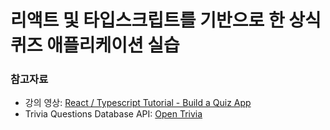 # 리액트 및 타입스크립트를 기반으로 한 상식퀴즈 애플리케이션 실습

### 참고자료
- 강의 영상:  [React / Typescript Tutorial - Build a Quiz App](https://www.youtube.com/watch?v=F2JCjVSZlG0)
- Trivia Questions Database API: [Open Trivia](https://opentdb.com/)
